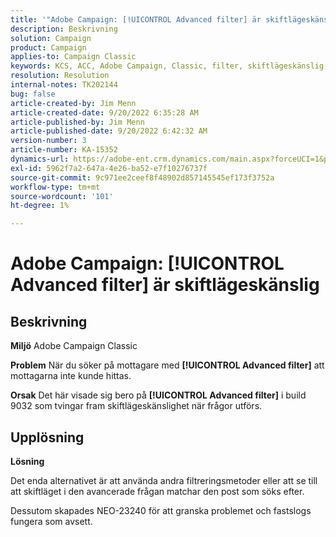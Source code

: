 ```yaml
---
title: '"Adobe Campaign: [!UICONTROL Advanced filter] är skiftlägeskänslig'''
description: Beskrivning
solution: Campaign
product: Campaign
applies-to: Campaign Classic
keywords: KCS, ACC, Adobe Campaign, Classic, filter, skiftlägeskänslig, skiftläge, NEO-23240
resolution: Resolution
internal-notes: TK202144
bug: false
article-created-by: Jim Menn
article-created-date: 9/20/2022 6:35:28 AM
article-published-by: Jim Menn
article-published-date: 9/20/2022 6:42:32 AM
version-number: 3
article-number: KA-15352
dynamics-url: https://adobe-ent.crm.dynamics.com/main.aspx?forceUCI=1&pagetype=entityrecord&etn=knowledgearticle&id=83173d65-ae38-ed11-9db1-0022480866ad
exl-id: 5962f7a2-647a-4e26-ba52-e7f10276737f
source-git-commit: 9c971ee2ceef8f48902d857145545ef173f3752a
workflow-type: tm+mt
source-wordcount: '101'
ht-degree: 1%

---
```


# Adobe Campaign: [!UICONTROL Advanced filter] är skiftlägeskänslig

## Beskrivning


<b>Miljö</b>
Adobe Campaign Classic

<b>Problem</b>
När du söker på mottagare med <b>[!UICONTROL Advanced filter]</b> att mottagarna inte kunde hittas.

<b>Orsak</b>
Det här visade sig bero på <b>[!UICONTROL Advanced filter]</b> i build 9032 som tvingar fram skiftlägeskänslighet när frågor utförs.


## Upplösning


<b>Lösning</b>

Det enda alternativet är att använda andra filtreringsmetoder eller att se till att skiftläget i den avancerade frågan matchar den post som söks efter.

Dessutom skapades NEO-23240 för att granska problemet och fastslogs fungera som avsett.
